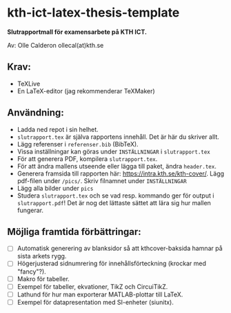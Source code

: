 # kth-ict-latex-thesis-template
**Slutrapportmall för examensarbete på KTH ICT.**

Av: Olle Calderon ollecal(at)kth.se

## Krav:
- TeXLive
- En LaTeX-editor (jag rekommenderar TeXMaker)



## Användning:
- Ladda ned repot i sin helhet.
- `slutrapport.tex` är själva rapportens innehåll. Det är här du skriver allt.
- Lägg referenser i `referenser.bib` (BibTeX).
- Vissa inställningar kan göras under `INSTÄLLNINGAR` i `slutrapport.tex`
- För att generera PDF, kompilera `slutrapport.tex`.
- För att ändra mallens utseende eller lägga till paket, ändra `header.tex`.
- Generera framsida till rapporten här: https://intra.kth.se/kth-cover/. Lägg pdf-filen under `/pics/`. Skriv filnamnet under `INSTÄLLNINGAR`
- Lägg alla bilder under `pics`
- Studera `slutrapport.tex` och se vad resp. kommando ger för output i `slutrapport.pdf`! Det är nog det lättaste sättet att lära sig hur mallen fungerar.



## Möjliga framtida förbättringar:
- [ ] Automatisk generering av blanksidor så att kthcover-baksida hamnar på sista arkets rygg.
- [ ] Högerjusterad sidnumrering för innehållsförteckning (krockar med "fancy"?).
- [ ] Makro för tabeller.
- [ ] Exempel för tabeller, ekvationer, TikZ och CircuiTikZ.
- [ ] Lathund för hur man exporterar MATLAB-plottar till LaTeX.
- [ ] Exempel för datapresentation med SI-enheter (siunitx).
